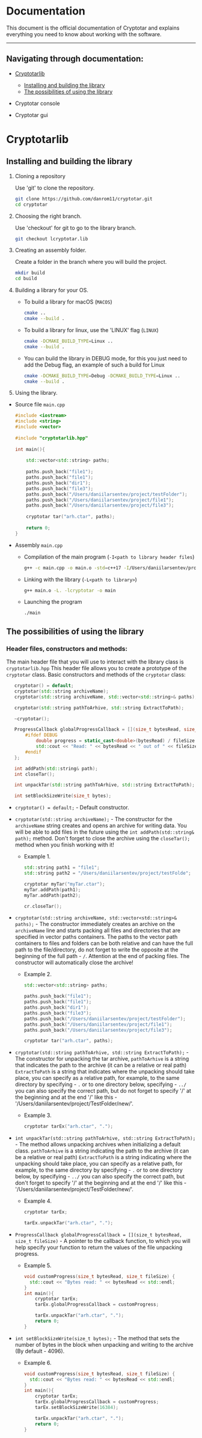# Documentation
This document is the official documentation of Cryptotar and explains everything you need to know about working with the software.

---
## Navigating through documentation:
*  [Cryptotarlib](#Cryptotarlib)
    +  [Installing and building the library](#Installing-and-building-the-library)
    +  [The possibilities of using the library](#The-possibilities-of-using-the-library)

*  Cryptotar console
  
*  Cryptotar gui



# Cryptotarlib
## Installing and building the library

1. Cloning a repository

    Use 'git' to clone the repository.

    ```zsh
    git clone https://github.com/danrom11/cryptotar.git
    cd cryptotar
    ```
2. Choosing the right branch.

   Use 'checkout' for git to go to the library branch.

   ```zsh
   git checkout lcryptotar.lib
   ```
3. Creating an assembly folder.

   Create a folder in the branch where you will build the project.

   ```zsh
   mkdir build
   cd build
   ```

4. Building a library for your OS.

   - To build a library for macOS (`MACOS`)

  
     ```zsh
     cmake ..
     cmake --build .
     ```

   - To build a library for linux, use the 'LINUX' flag (`LINUX`)

   
     ```zsh
     cmake -DCMAKE_BUILD_TYPE=Linux ..
     cmake --build .
     ```

   - You can build the library in DEBUG mode, for this you just need to add the Debug flag, an example of such a build for Linux
     

     ```zsh
     cmake -DCMAKE_BUILD_TYPE=Debug -DCMAKE_BUILD_TYPE=Linux ..
     cmake --build .
     ```

5. Using the library.


  - Source file `main.cpp`


    ```cpp
    #include <iostream>
    #include <string>
    #include <vector>
        
    #include "cryptotarlib.hpp"
        
    int main(){
        
        std::vector<std::string> paths;
            
        paths.push_back("file1");
        paths.push_back("file1");
        paths.push_back("dir1");
        paths.push_back("file3");
        paths.push_back("/Users/daniilarsentev/project/testFolder");
        paths.push_back("/Users/daniilarsentev/project/file1");
        paths.push_back("/Users/daniilarsentev/project/file3");
        
        cryptotar tar("arh.ctar", paths);
          
        return 0;
    }
    ```

- Assembly `main.cpp`

  - Compilation of the main program (`-I<path to library header files`)
    
    ```zsh
    g++ -c main.cpp -o main.o -std=c++17 -I/Users/daniilarsentev/project/cryptotar
    ```

  - Linking with the library (`-L<path to library>`)

    ```zsh
    g++ main.o -L. -lcryptotar -o main
    ```

  - Launching the program

    ```
    ./main
    ```

## The possibilities of using the library
### Header files, constructors and methods:

The main header file that you will use to interact with the library class is `cryptotarlib.hpp`
This header file allows you to create a prototype of the `cryptotar` class.
Basic constructors and methods of the `cryptotar` class:


 ```cpp 
    cryptotar() = default;
    cryptotar(std::string archiveName);
    cryptotar(std::string archiveName, std::vector<std::string>& paths);

    cryptotar(std::string pathToArhive, std::string ExtractToPath);

    ~cryptotar();

    ProgressCallback globalProgressCallback = [](size_t bytesRead, size_t fileSize){
        #ifdef DEBUG
            double progress = static_cast<double>(bytesRead) / fileSize * 100.0;
            std::cout << "Read: " << bytesRead << " out of " << fileSize << " bytes (" << progress << "%)" << std::endl;
        #endif
    };

    int addPath(std::string& path);
    int closeTar();

    int unpackTar(std::string pathToArhive, std::string ExtractToPath);

    int setBlockSizeWrite(size_t bytes);
 ```

- `cryptotar() = default;` - Default constructor.

- `cryptotar(std::string archiveName);` - The constructor for the `archiveName` string creates and opens an archive for writing data. You will be able to add files in the future using the `int addPath(std::string& path);` method. Don't forget to close the archive using the `closeTar();` method when you finish working with it!
    + Example 1.

      ```cpp
      std::string path1 = "file1";
      std::string path2 = "/Users/daniilarsentev/project/testFolde";
      
      cryptotar myTar("myTar.ctar");
      myTar.addPath(path1);
      myTar.addPath(path2);
      
      cr.closeTar(); 
      ```

      
- `cryptotar(std::string archiveName, std::vector<std::string>& paths);` - The constructor immediately creates an archive on the `archiveName` line and starts packing all files and directories that are specified in vector paths containers. The paths to the vector path containers to files and folders can be both relative and can have the full path to the file/directory, do not forget to write the opposite at the beginning of the full path - `/`. Attention at the end of packing files. The constructor will automatically close the archive!
  + Example 2.
    
    ```cpp
    std::vector<std::string> paths;

    paths.push_back("file1");
    paths.push_back("file1");
    paths.push_back("dir1");
    paths.push_back("file3");
    paths.push_back("/Users/daniilarsentev/project/testFolder");
    paths.push_back("/Users/daniilarsentev/project/file1");
    paths.push_back("/Users/daniilarsentev/project/file3");

    cryptotar tar("arh.ctar", paths);
    ```


- `cryptotar(std::string pathToArhive, std::string ExtractToPath);` - The constructor for unpacking the tar archive, `pathToArhive` is a string that indicates the path to the archive (it can be a relative or real path) `ExtractToPath` is a string that indicates where the unpacking should take place, you can specify as a relative path, for example, to the same directory by specifying - `.` or to one directory below, specifying - `../` you can also specify the correct path, but do not forget to specify '/' at the beginning and at the end '/' like this - '/Users/daniilarsentev/project/TestFolder/new/'.
  + Example 3.
 
    ```cpp
    cryptotar tarEx("arh.ctar", ".");
    ```


- `int unpackTar(std::string pathToArhive, std::string ExtractToPath);` - The method allows unpacking archives when initializing a default class. `pathToArhive` is a string indicating the path to the archive (it can be a relative or real path) `ExtractToPath` is a string indicating where the unpacking should take place, you can specify as a relative path, for example, to the same directory by specifying - `.` or to one directory below, by specifying - `../` you can also specify the correct path, but don't forget to specify '/' at the beginning and at the end '/' like this - '/Users/daniilarsentev/project/TestFolder/new/'.
  + Example 4.
 
    ```cpp
    cryptotar tarEx;

    tarEx.unpackTar("arh.ctar", ".");
    ```

- `ProgressCallback globalProgressCallback = [](size_t bytesRead, size_t fileSize)` - A pointer to the callback function, to which you will help specify your function to return the values of the file unpacking progress.
  + Example 5.
 
    ```cpp
    void customProgress(size_t bytesRead, size_t fileSize) {
      std::cout << "Bytes read: " << bytesRead << std::endl;
    }
    int main(){
        cryptotar tarEx;
        tarEx.globalProgressCallback = customProgress;
    
        tarEx.unpackTar("arh.ctar", ".");
        return 0;
    }
    ```

- `int setBlockSizeWrite(size_t bytes);` - The method that sets the number of bytes in the block when unpacking and writing to the archive (By default - 4096).
  + Example 6.
 
    ```cpp
    void customProgress(size_t bytesRead, size_t fileSize) {
      std::cout << "Bytes read: " << bytesRead << std::endl;
    }
    int main(){
        cryptotar tarEx;
        tarEx.globalProgressCallback = customProgress;
        tarEx.setBlockSizeWrite(16384);
    
        tarEx.unpackTar("arh.ctar", ".");
        return 0;
    }
    ```





